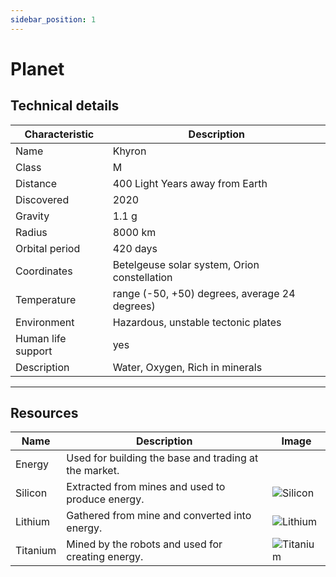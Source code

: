 ```yaml
---
sidebar_position: 1
---
```


# Planet

## Technical details

| Characteristic     | Description                                   |
|--------------------|-----------------------------------------------|
| Name               | Khyron                                        |
| Class              | M                                             |
| Distance           | 400 Light Years away from Earth               |
| Discovered         | 2020                                          |
| Gravity            | 1.1 g                                         |
| Radius             | 8000 km                                       |
| Orbital period     | 420 days                                      |
| Coordinates        | Betelgeuse solar system, Orion constellation  |
| Temperature        | range (-50, +50) degrees, average 24 degrees) |
| Environment        | Hazardous, unstable tectonic plates           |
| Human life support | yes                                           |
| Description        |  Water, Oxygen, Rich in minerals              |

---

## Resources

| Name     | Description                                           | Image                                    |
|----------|-------------------------------------------------------|------------------------------------------|
| Energy   | Used for building the base and trading at the market. |                                          |
| Silicon  | Extracted from mines and used to produce energy.      | ![Silicon](/img/resources/silicon.png)   |
| Lithium  | Gathered from mine and converted into energy.         | ![Lithium](/img/resources/lithium.png)   |
| Titanium | Mined by the robots and used for creating energy.     | ![Titanium](/img/resources/titanium.png) |